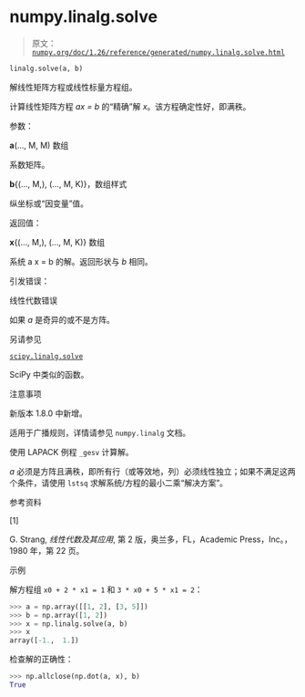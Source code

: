 # numpy.linalg.solve

> 原文：[`numpy.org/doc/1.26/reference/generated/numpy.linalg.solve.html`](https://numpy.org/doc/1.26/reference/generated/numpy.linalg.solve.html)

```py
linalg.solve(a, b)
```

解线性矩阵方程或线性标量方程组。

计算线性矩阵方程 *ax = b* 的“精确”解 *x*。该方程确定性好，即满秩。

参数：

**a**(…, M, M) 数组

系数矩阵。

**b**{(…, M,), (…, M, K)}，数组样式

纵坐标或“因变量”值。

返回值：

**x**{(…, M,), (…, M, K)} 数组

系统 a x = b 的解。返回形状与 *b* 相同。

引发错误：

线性代数错误

如果 *a* 是奇异的或不是方阵。

另请参见

[`scipy.linalg.solve`](https://docs.scipy.org/doc/scipy/reference/generated/scipy.linalg.solve.html#scipy.linalg.solve "(在 SciPy v1.11.2 中)")

SciPy 中类似的函数。

注意事项

新版本 1.8.0 中新增。

适用于广播规则，详情请参见 `numpy.linalg` 文档。

使用 LAPACK 例程 `_gesv` 计算解。

*a* 必须是方阵且满秩，即所有行（或等效地，列）必须线性独立；如果不满足这两个条件，请使用 `lstsq` 求解系统/方程的最小二乘“解决方案”。

参考资料

[1]

G. Strang, *线性代数及其应用*, 第 2 版，奥兰多，FL，Academic Press，Inc。，1980 年，第 22 页。

示例

解方程组 `x0 + 2 * x1 = 1` 和 `3 * x0 + 5 * x1 = 2`：

```py
>>> a = np.array([[1, 2], [3, 5]])
>>> b = np.array([1, 2])
>>> x = np.linalg.solve(a, b)
>>> x
array([-1.,  1.]) 
```

检查解的正确性：

```py
>>> np.allclose(np.dot(a, x), b)
True 
```
